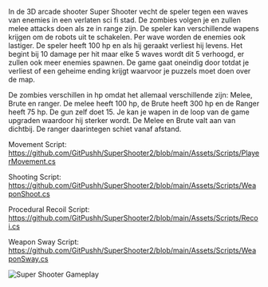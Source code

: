 In de 3D arcade shooter Super Shooter vecht de speler tegen een waves van enemies in een verlaten sci fi stad. De zombies volgen je en zullen melee attacks doen als ze in range zijn. De speler kan verschillende wapens krijgen om de robots uit te schakelen. Per wave worden de enemies ook lastiger. De speler heeft 100 hp en als hij geraakt verliest hij levens. Het begint bij 10 damage per hit maar elke 5 waves wordt dit 5 verhoogd, er zullen ook meer enemies spawnen. De game gaat oneindig door totdat je verliest of een geheime ending krijgt waarvoor je puzzels moet doen over de map.



De zombies verschillen in hp omdat het allemaal verschillende zijn: Melee, Brute en ranger. De melee heeft 100 hp, de Brute heeft 300 hp en de Ranger heeft 75 hp. De gun zelf doet 15. Je kan je wapen in de loop van de game upgraden waardoor hij sterker wordt. De Melee en Brute valt aan van dichtbij. De ranger daarintegen schiet vanaf afstand.

Movement Script: https://github.com/GitPushh/SuperShooter2/blob/main/Assets/Scripts/PlayerMovement.cs

Shooting Script: https://github.com/GitPushh/SuperShooter2/blob/main/Assets/Scripts/WeaponShoot.cs

Procedural Recoil Script: https://github.com/GitPushh/SuperShooter2/blob/main/Assets/Scripts/Recoi.cs

Weapon Sway Script: https://github.com/GitPushh/SuperShooter2/blob/main/Assets/Scripts/WeaponSway.cs

![Super Shooter Gameplay](ezgif-2813284bf95778.gif)



